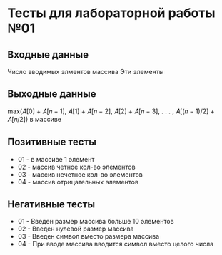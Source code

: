 # Тесты для лабораторной работы №01

## Входные данные 
Число вводимых элментов массива 
Эти элементы

## Выходные данные
max(𝐴[0] + 𝐴[𝑛 − 1], 𝐴[1] + 𝐴[𝑛 − 2], 𝐴[2] + 𝐴[𝑛 − 3], . . . , 𝐴[(𝑛 − 1)/2] + 𝐴[𝑛/2]) в массиве

## Позитивные тесты 
- 01 - в массиве 1 элемент
- 02 - массив четное кол-во элементов
- 03 - массив нечетное кол-во элементов
- 04 - массив отрицательных элементов

## Негативные тесты
- 01 - Введен размер массива больше 10 элементов
- 02 - Введен нулевой размер массива
- 03 - Введен символ вместо размера массива
- 04 - При вводе массива вводится символ вместо целого числа